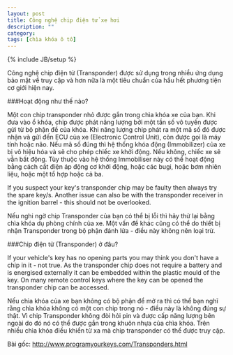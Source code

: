 ```yaml
---
layout: post
title: Công nghệ chip điện tử xe hơi
description: ""
category:
tags: [chìa khóa ô tô]
---
```

{% include JB/setup %}

Công nghệ chip điện tử (Transponder) được sử dụng trong nhiều ứng dụng bảo mật về truy cập và hơn nữa là một tiêu chuẩn của hầu hết phương tiện cơ giới hiện nay.

###Hoạt động như thế nào?

Một con chip transponder nhỏ được gắn trong chìa khóa xe của bạn. Khi đưa vào ổ khóa, chip được phát năng lượng bởi một tần số vô tuyến được gửi từ bộ phận đề của khóa. Khi năng lượng chip phát ra một mã số đó được nhận và gửi đến ECU của xe (Electronic Control Unit), còn được gọi là máy tính hoặc não. Nếu mã số đúng thì hệ thống khóa động (Immobilizer) của xe bị vô hiệu hóa và sẽ cho phép chiếc xe khởi động. Nếu không, chiếc xe sẽ vẫn bất động. Tùy thuộc vào hệ thống Immobiliser này có thể hoạt động bằng cách cắt điện áp động cơ khởi động, hoặc các bugi, hoặc bơm nhiên liệu, hoặc một tổ hợp hoặc cả ba.

If you suspect your key's transponder chip may be faulty then always try the spare key/s. Another issue can also be with the transponder receiver in the ignition barrel - this should not be overlooked.

Nếu nghi ngờ chip Transponder của bạn có thể bị lỗi thì hãy thử lại bằng chìa khóa dụ phòng chính của xe. Một vấn đề khác cũng có thể do thiết bị nhận Transponder trong bộ phận đánh lửa - điều này không nên loại trừ.

###Chip điện tử (Transponder) ở đâu?

If your vehicle's key has no opening parts you may think you don't have a chip in it - not true. As the transponder chip does not require a battery and is energised externally it can be embedded within the plastic mould of the key. On many remote control keys where the key can be opened the transponder chip can be accessed.

Nếu chìa khóa của xe bạn không có bộ phận để mở ra thì có thể bạn nghĩ rằng chìa khóa không có một con chip trong nó - điều này là không đúng sự thật. Vì chip Transponder không đòi hỏi pin và được cấp năng lượng bên ngoài do đó nó có thể được gắn trong khuôn nhựa của chìa khóa. Trên nhiều chìa khóa điều khiển từ xa mà chip transponder có thể được truy cập.

Bài gốc: http://www.programyourkeys.com/Transponders.html